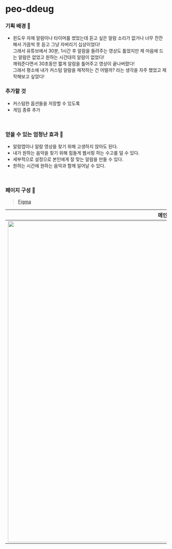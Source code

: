 # peo-ddeug

### 기획 배경 💌
- 윈도우 자체 알람이나 타이머를 썼었는데 듣고 싶은 알람 소리가 없거나 너무 잔잔해서 가끔씩 못 듣고 그냥 자버리기 십상이었다! <br />
그래서 유튜브에서 30분, 1시간 후 알람을 들려주는 영상도 틀었지만 제 마음에 드는 알람은 없었고 원하는 시간대의 알람이 없었다! <br />깨워준다면서 30초동안 짧게 알람을 틀어주고 영상이 끝나버렸다! <br />그래서 평소에 내가 커스텀 알람을 제작하는 건 어떨까? 라는 생각을 자주 했었고 제작해보고 싶었다!

### 추가할 것
- 커스텀한 옵션들을 저장할 수 있도록
- 게임 종류 추가


<br />

### 얻을 수 있는 엄청난 효과 🌼
- 알람앱이나 알람 영상을 찾기 위해 고생하지 않아도 된다.
- 내가 원하는 음악을 찾기 위해 힘들게 웹서핑 하는 수고를 덜 수 있다.
- 세부적으로 설정으로 본인에게 잘 맞는 알람을 만들 수 있다.
- 원하는 시간에 원하는 음악과 함께 일어날 수 있다.


<br />

### 페이지 구성 🌴
> [Figma](https://www.figma.com/file/2r169N2AOgn5wBClCsJroP/python-project?node-id=0%3A1)

|메인 화면|기본 설정 화면|커스텀 설정 화면|알람 화면(간단한 게임)|
|:--:|:--:|:--:|:--:|
|<img src="https://user-images.githubusercontent.com/87300199/189932725-cae7f9a7-2f6d-4917-bba3-a5c0137a18ff.png" width="1000">|<img src="https://user-images.githubusercontent.com/87300199/189932913-6e540fcd-f8b5-47cd-9f94-6d4923f671eb.png" width="1000">|<img src="https://user-images.githubusercontent.com/87300199/189932978-d265b0e5-63a4-4a71-b030-ba1c71525a46.png" width="1000"> |<img src="https://user-images.githubusercontent.com/87300199/189933049-4769c561-5f69-4855-831f-d16eecc7c29a.png" width="1000">|

